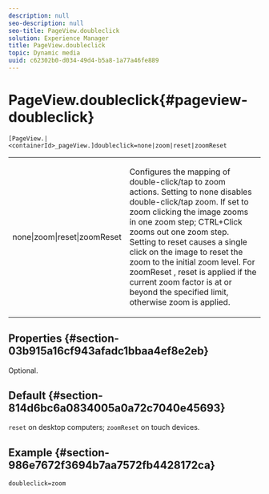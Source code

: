 ```yaml
---
description: null
seo-description: null
seo-title: PageView.doubleclick
solution: Experience Manager
title: PageView.doubleclick
topic: Dynamic media
uuid: c62302b0-d034-49d4-b5a8-1a77a46fe889
---
```


# PageView.doubleclick{#pageview-doubleclick}

 `[PageView.|<containerId>_pageView.]doubleclick=none|zoom|reset|zoomReset`

<table id="table_942C8BDBDE1B441596987E9E971202E7"> 
 <tbody> 
  <tr> 
   <td colname="col1"> <p> <span class="codeph"> none|zoom|reset|zoomReset </span> </p> </td> 
   <td colname="col2"> <p> Configures the mapping of double-click/tap to zoom actions. Setting to <span class="codeph"> none </span> disables double-click/tap zoom. If set to <span class="codeph"> zoom </span> clicking the image zooms in one zoom step; CTRL+Click zooms out one zoom step. Setting to <span class="codeph"> reset </span> causes a single click on the image to reset the zoom to the initial zoom level. For <span class="codeph"> zoomReset </span>, reset is applied if the current zoom factor is at or beyond the specified limit, otherwise zoom is applied. </p> </td> 
  </tr> 
 </tbody> 
</table>

## Properties {#section-03b915a16cf943afadc1bbaa4ef8e2eb}

Optional.

## Default {#section-814d6bc6a0834005a0a72c7040e45693}

`reset` on desktop computers; `zoomReset` on touch devices.

## Example {#section-986e7672f3694b7aa7572fb4428172ca}

`doubleclick=zoom` 
